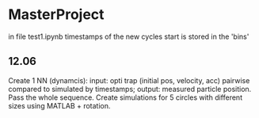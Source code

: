 # MasterProject
in file test1.ipynb timestamps of the new cycles start is stored in the 'bins'

## 12.06
Create 1 NN (dynamcis):
input: opti trap (initial pos, velocity, acc) pairwise compared to simulated by timestamps; output: measured particle position. Pass the whole sequence. Create simulations for 5 circles with different sizes using MATLAB + rotation.


